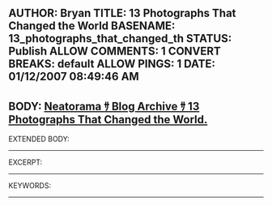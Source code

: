 AUTHOR: Bryan
TITLE: 13 Photographs That Changed the World
BASENAME: 13_photographs_that_changed_th
STATUS: Publish
ALLOW COMMENTS: 1
CONVERT BREAKS: __default__
ALLOW PINGS: 1
DATE: 01/12/2007 08:49:46 AM
-----
BODY:
<a title="Neatorama ｻ Blog Archive ｻ 13 Photographs That Changed the World." href="http://www.neatorama.com/2007/01/02/13-photographs-that-changed-the-world/">Neatorama ｻ Blog Archive ｻ 13 Photographs That Changed the World.</a>
-----
EXTENDED BODY:

-----
EXCERPT:

-----
KEYWORDS:

-----


